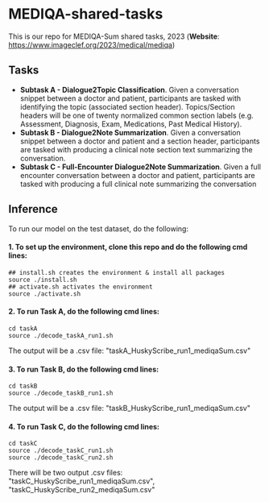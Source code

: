 # MEDIQA-shared-tasks
This is our repo for MEDIQA-Sum shared tasks, 2023 (**Website**: https://www.imageclef.org/2023/medical/mediqa)

## Tasks
- **Subtask A - Dialogue2Topic Classification**.  Given a conversation snippet between a doctor and patient, participants are tasked with identifying the topic (associated section header). Topics/Section headers will be one of twenty normalized common section labels (e.g. Assessment, Diagnosis, Exam, Medications, Past Medical History).
- **Subtask B - Dialogue2Note Summarization**. Given a conversation snippet between a doctor and patient and a section header, participants are tasked with producing a clinical note section text summarizing the conversation.
- **Subtask C - Full-Encounter Dialogue2Note Summarization**. Given a full encounter conversation between a doctor and patient, participants are tasked with producing a full clinical note summarizing the conversation

## Inference 
To run our model on the test dataset, do the following:

#### 1. To set up the environment, clone this repo and do the following cmd lines:
```
## install.sh creates the environment & install all packages
source ./install.sh
## activate.sh activates the environment
source ./activate.sh
``` 

#### 2. To run Task A, do the following cmd lines:
```
cd taskA
source ./decode_taskA_run1.sh
```
The output will be a .csv file: "taskA_HuskyScribe_run1_mediqaSum.csv"

#### 3. To run Task B, do the following cmd lines:
```
cd taskB
source ./decode_taskB_run1.sh
```
The output will be a .csv file: "taskB_HuskyScribe_run1_mediqaSum.csv"

#### 4. To run Task C, do the following cmd lines:
```
cd taskC
source ./decode_taskC_run1.sh
source ./decode_taskC_run2.sh
```
There will be two output .csv files: "taskC_HuskyScribe_run1_mediqaSum.csv", "taskC_HuskyScribe_run2_mediqaSum.csv"
